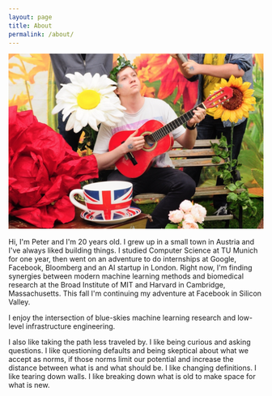 ```yaml
---
layout: page
title: About
permalink: /about/
---
```


<div id="about-image">
	<img src="/images/about/fab.png"/>
	<br>
</div>

Hi, I'm Peter and I'm 20 years old. I grew up in a small town in Austria and
I've always liked building things. I studied Computer Science at TU Munich for
one year, then went on an adventure to do internships at Google, Facebook,
Bloomberg and an AI startup in London. Right now, I'm finding synergies between
modern machine learning methods and biomedical research at the Broad Institute
of MIT and Harvard in Cambridge, Massachusetts. This fall I'm continuing my
adventure at Facebook in Silicon Valley.

I enjoy the intersection of blue-skies machine learning research and low-level
infrastructure engineering.

I also like taking the path less traveled by. I like being curious and asking
questions. I like questioning defaults and being skeptical about what we accept
as norms, if those norms limit our potential and increase the distance between
what is and what should be. I like changing definitions. I like tearing down
walls. I like breaking down what is old to make space for what is new.

